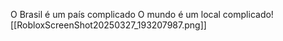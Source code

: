 O Brasil é um país complicado
O mundo é um local complicado![[RobloxScreenShot20250327_193207987.png]]
